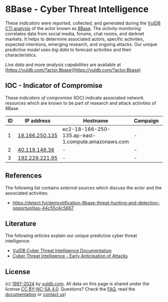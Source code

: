 # 8Base - Cyber Threat Intelligence

These _indicators_ were reported, collected, and generated during the [VulDB CTI analysis](https://vuldb.com/?kb.cti) of the actor known as [8Base](https://vuldb.com/?actor.8base). The _activity monitoring_ correlates data from social media, forums, chat rooms, and darknet markets. It helps to determine associated actors, specific activities, expected intentions, emerging research, and ongoing attacks. Our unique _predictive model_ uses _big data_ to forecast activities and their characteristics.

_Live data_ and more _analysis capabilities_ are available at [https://vuldb.com/?actor.8base](https://vuldb.com/?actor.8base)

## IOC - Indicator of Compromise

These _indicators of compromise_ (IOC) indicate associated network resources which are known to be part of research and attack activities of 8Base.

ID | IP address | Hostname | Campaign | Confidence
-- | ---------- | -------- | -------- | ----------
1 | [18.166.250.135](https://vuldb.com/?ip.18.166.250.135) | ec2-18-166-250-135.ap-east-1.compute.amazonaws.com | - | Medium
2 | [40.119.148.38](https://vuldb.com/?ip.40.119.148.38) | - | - | High
3 | [192.229.221.95](https://vuldb.com/?ip.192.229.221.95) | - | - | High

## References

The following list contains _external sources_ which discuss the actor and the associated activities:

* https://detect.fyi/demystification-8base-threat-hunting-and-detection-opportunities-44c55c4c5667

## Literature

The following _articles_ explain our unique predictive cyber threat intelligence:

* [VulDB Cyber Threat Intelligence Documentation](https://vuldb.com/?kb.cti)
* [Cyber Threat Intelligence - Early Anticipation of Attacks](https://www.scip.ch/en/?labs.20201022)

## License

(c) [1997-2024](https://vuldb.com/?kb.changelog) by [vuldb.com](https://vuldb.com/?kb.about). All data on this page is shared under the license [CC BY-NC-SA 4.0](https://creativecommons.org/licenses/by-nc-sa/4.0/). Questions? Check the [FAQ](https://vuldb.com/?kb.faq), read the [documentation](https://vuldb.com/?kb) or [contact us](https://vuldb.com/?contact)!
